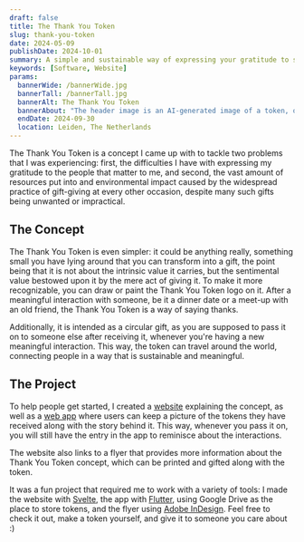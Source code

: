```yaml
---
draft: false
title: The Thank You Token
slug: thank-you-token
date: 2024-05-09
publishDate: 2024-10-01
summary: A simple and sustainable way of expressing your gratitude to someone.
keywords: [Software, Website]
params:
  bannerWide: /bannerWide.jpg
  bannerTall: /bannerTall.jpg
  bannerAlt: The Thank You Token
  bannerAbout: "The header image is an AI-generated image of a token, on which I photoshopped the Thank You Token logo."
  endDate: 2024-09-30
  location: Leiden, The Netherlands
---
```


The Thank You Token is a concept I came up with to tackle two problems that I was experiencing: first, the difficulties I have with expressing my gratitude to the people that matter to me, and second, the vast amount of resources put into and environmental impact caused by the widespread practice of gift-giving at every other occasion, despite many such gifts being unwanted or impractical.

## The Concept

The Thank You Token is even simpler: it could be anything really, something small you have lying around that you can transform into a gift, the point being that it is not about the intrinsic value it carries, but the sentimental value bestowed upon it by the mere act of giving it. To make it more recognizable, you can draw or paint the Thank You Token logo on it. After a meaningful interaction with someone, be it a dinner date or a meet-up with an old friend, the Thank You Token is a way of saying thanks.

Additionally, it is intended as a circular gift, as you are supposed to pass it on to someone else after receiving it, whenever you're having a new meaningful interaction. This way, the token can travel around the world, connecting people in a way that is sustainable and meaningful.

## The Project

To help people get started, I created a [website](https://thank-you-token.nl "Thank You Token Website") explaining the concept, as well as a [web app](https://app.thank-you-token.nl "Thank You Token App") where users can keep a picture of the tokens they have received along with the story behind it. This way, whenever you pass it on, you will still have the entry in the app to reminisce about the interactions.

The website also links to a flyer that provides more information about the Thank You Token concept, which can be printed and gifted along with the token.

It was a fun project that required me to work with a variety of tools: I made the website with [Svelte](https://svelte.dev), the app with [Flutter](https://flutter.dev), using Google Drive as the place to store tokens, and the flyer using [Adobe InDesign](https://www.adobe.com/products/indesign.html). Feel free to check it out, make a token yourself, and give it to someone you care about :) 


